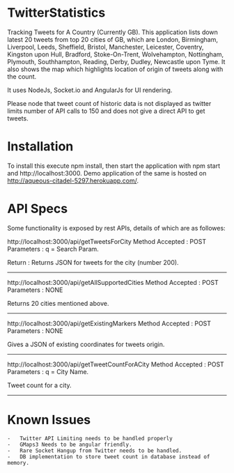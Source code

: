 TwitterStatistics
=================

Tracking Tweets for A Country (Currently GB). This application lists down latest 20 tweets from top 20 cities of GB, which are London, Birmingham, Liverpool, Leeds, Sheffield, Bristol, Manchester, Leicester, Coventry, Kingston upon Hull, Bradford, Stoke-On-Trent, Wolvehampton, Nottingham, Plymouth, Southhampton, Reading, Derby, Dudley, Newcastle upon Tyme. It also shows the map which highlights location of origin of tweets along with the count.

It uses NodeJs, Socket.io and AngularJs for UI rendering.

Please node that tweet count of historic data is not displayed as twitter limits number of API calls to 150 and does not give a direct API to get tweets.




Installation
=============

To install this execute npm install, then start the application with npm start and http://localhost:3000. Demo application of the same is hosted on http://aqueous-citadel-5297.herokuapp.com/.




API Specs
==========
Some functionality is exposed by rest APIs, details of which are as followes:

http://localhost:3000/api/getTweetsForCity
Method Accepted : POST
Parameters : q = Search Param.

Return : Returns JSON for tweets for the city (number 200).

-----------------------------------------------------------

http://localhost:3000/api/getAllSupportedCities
Method Accepted : POST
Parameters : NONE

Returns 20 cities mentioned above.

-----------------------------------------------------------

http://localhost:3000/api/getExistingMarkers
Method Accepted : POST
Parameters : NONE

Gives a JSON of existing coordinates for tweets origin.

-----------------------------------------------------------

http://localhost:3000/api/getTweetCountForACity
Method Accepted : POST
Parameters : q = City Name.

Tweet count for a city.

------------------------------------------------------------


Known Issues
=============
	-	Twitter API Limiting needs to be handled properly
	-	GMaps3 Needs to be angular friendly.
	- 	Rare Socket Hangup from Twitter needs to be handled.
	-	DB implementation to store tweet count in database instead of memory.
